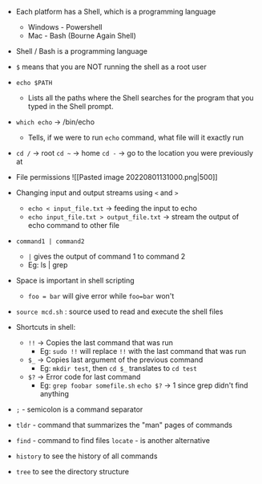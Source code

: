 - Each  platform has a Shell, which is a programming language
	- Windows - Powershell
	- Mac - Bash (Bourne Again Shell)
- Shell / Bash is a programming language

- `$` means that you are NOT running the shell as a root user

- `echo $PATH`
	- Lists all the paths where the Shell searches for the program that you typed in the Shell prompt.
	  
- `which echo` -> /bin/echo
	- Tells, if we were to run `echo` command, what file will it exactly run
	  
- `cd /` -> root
  `cd ~` -> home
  `cd -` -> go to the location you were previously at

- File permissions
![[Pasted image 20220801131000.png|500]]
- Changing input and output streams using `<` and `>`
	- `echo < input_file.txt` -> feeding the input   to echo
	- `echo input_file.txt > output_file.txt` -> stream the output of echo command to other file

- `command1 | command2`
	- `|` gives the output of command 1 to command 2
	- Eg: ls | grep 

- Space is important in shell scripting
	- `foo = bar` will give error while `foo=bar` won't

- `source mcd.sh` : source used to read and execute the shell files

- Shortcuts in shell:
	- `!!` -> Copies the last command that was run
		- Eg: `sudo !!` will replace `!!` with the last command that was run
	- `$_` -> Copies last argument of the previous command
		- Eg: `mkdir test`, then
				 `cd $_` translates to `cd test`
	- `$?` -> Error code for last command
		- Eg: `grep foobar somefile.sh`
				`echo $?` -> 1 since grep didn't find anything

- `;` - semicolon is a command separator

- `tldr` - command that summarizes the "man" pages of commands

- `find` - command to find files
  `locate` - is another alternative

- `history` to see the history of all commands

- `tree` to see the directory structure